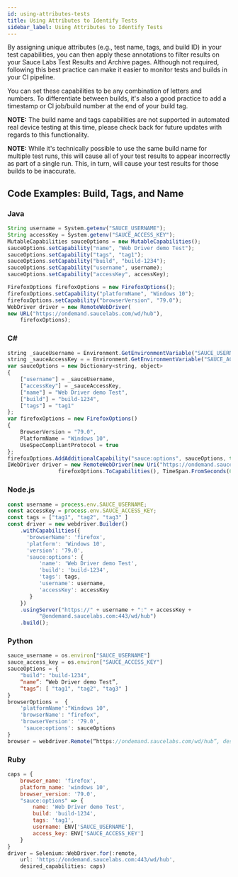 ```yaml
---
id: using-attributes-tests
title: Using Attributes to Identify Tests
sidebar_label: Using Attributes to Identify Tests
---
```

By assigning unique attributes (e.g., test name, tags, and build ID) in your test capabilities, you can then apply these annotations to filter results on your Sauce Labs Test Results and Archive pages. Although not required, following this best practice can make it easier to monitor tests and builds in your CI pipeline.

You can set these capabilities to be any combination of letters and numbers. To differentiate between builds, it's also a good practice to add a timestamp or CI job/build number at the end of your build tag.

**NOTE:** The build name and tags capabilities are not supported in automated real device testing at this time, please check back for future updates with regards to this functionality.

**NOTE:** While it's technically possible to use the same build name for multiple test runs, this will cause all of your test results to appear incorrectly as part of a single run. This, in turn, will cause your test results for those builds to be inaccurate.

## Code Examples: Build, Tags, and Name
### Java
```js
String username = System.getenv("SAUCE_USERNAME");
String accessKey = System.getenv("SAUCE_ACCESS_KEY");
MutableCapabilities sauceOptions = new MutableCapabilities();
sauceOptions.setCapability("name", "Web Driver demo Test");
sauceOptions.setCapability("tags", "tag1");
sauceOptions.setCapability("build", "build-1234");
sauceOptions.setCapability("username", username);
sauceOptions.setCapability("accessKey", accessKey);

FirefoxOptions firefoxOptions = new FirefoxOptions();
firefoxOptions.setCapability("platformName", "Windows 10");
firefoxOptions.setCapability("browserVersion", "79.0");
WebDriver driver = new RemoteWebDriver(
new URL("https://ondemand.saucelabs.com/wd/hub"),
    firefoxOptions);
```
### C# #
```js
string _sauceUsername = Environment.GetEnvironmentVariable("SAUCE_USERNAME", EnvironmentVariableTarget.User);
string _sauceAccessKey = = Environment.GetEnvironmentVariable("SAUCE_ACCESS_KEY", EnvironmentVariableTarget.User);
var sauceOptions = new Dictionary<string, object>
{
    ["username"] = _sauceUsername,
    ["accessKey"] = _sauceAccessKey,
    ["name"] = "Web Driver demo Test",
    ["build"] = "build-1234",
    ["tags"] = "tag1"
};
var firefoxOptions = new FirefoxOptions()
{
    BrowserVersion = "79.0",
    PlatformName = "Windows 10",
    UseSpecCompliantProtocol = true
};
firefoxOptions.AddAdditionalCapability("sauce:options", sauceOptions, true);
IWebDriver driver = new RemoteWebDriver(new Uri("https://ondemand.saucelabs.com/wd/hub"),
                firefoxOptions.ToCapabilities(), TimeSpan.FromSeconds(600));
```
### Node.js
```js
const username = process.env.SAUCE_USERNAME;
const accessKey = process.env.SAUCE_ACCESS_KEY;
const tags = ["tag1", "tag2", "tag3" ]
const driver = new webdriver.Builder()
    .withCapabilities({
      'browserName': 'firefox',
      'platform': 'Windows 10',
      'version': '79.0',
      'sauce:options': {
          'name': 'Web Driver demo Test',
          'build': 'build-1234',
          'tags': tags,
          'username': username,
          'accessKey': accessKey
       }
    })
    .usingServer("https://" + username + ":" + accessKey +
          "@ondemand.saucelabs.com:443/wd/hub")
    .build();
```
### Python
```js
sauce_username = os.environ["SAUCE_USERNAME"]
sauce_access_key = os.environ["SAUCE_ACCESS_KEY"]
sauceOptions = {
    "build": "build-1234",
    “name”: “Web Driver demo Test”,
    “tags”: [ "tag1", "tag2", "tag3" ]
}
browserOptions =  {
    'platformName':"Windows 10",
    'browserName': "firefox",
    'browserVersion': '79.0',
     'sauce:options': sauceOptions
}
browser = webdriver.Remote(“https://ondemand.saucelabs.com/wd/hub”, desired_capabilities=browserOptions)
```
### Ruby
```js
caps = {
    browser_name: 'firefox',
    platform_name: 'windows 10',
    browser_version: '79.0',
    "sauce:options" => {
        name: 'Web Driver demo Test',
        build: 'build-1234',
        tags: 'tag1',
        username: ENV['SAUCE_USERNAME'],
        access_key: ENV['SAUCE_ACCESS_KEY']
    }
}
driver = Selenium::WebDriver.for(:remote,
    url: 'https://ondemand.saucelabs.com:443/wd/hub',
    desired_capabilities: caps)
```
